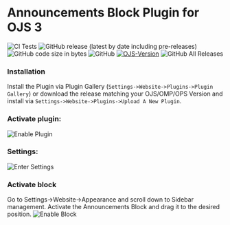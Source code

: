 # Announcements Block Plugin for OJS 3

![CI Tests](https://github.com/RBoelter/announcementsBlock/workflows/CI%20Tests/badge.svg?branch=master)
![GitHub release (latest by date including pre-releases)](https://img.shields.io/github/v/release/RBoelter/announcementsBlock?include_prereleases&label=latest%20release)
![GitHub code size in bytes](https://img.shields.io/github/languages/code-size/RBoelter/announcementsBlock)
![GitHub](https://img.shields.io/github/license/RBoelter/announcementsBlock)
[![OJS-Version](https://img.shields.io/badge/pkp--ojs-3.2.1-brightgreen)](https://github.com/pkp/ojs/tree/stable-3_2_1)
![GitHub All Releases](https://img.shields.io/github/downloads/RBoelter/announcementsBlock/total)

### Installation
Install the Plugin via Plugin Gallery (`Settings->Website->Plugins->Plugin Gallery`) or download the release matching your OJS/OMP/OPS Version
and install via `Settings->Website->Plugins->Upload A New Plugin`.

### Activate plugin:
![Enable Plugin](https://user-images.githubusercontent.com/7657717/98959330-76037600-2503-11eb-9867-efbff503271a.jpg)


### Settings:
![Enter Settings](https://user-images.githubusercontent.com/7657717/98959334-76037600-2503-11eb-9460-7b54dd498a96.jpg)


### Activate block
Go to Settings->Website->Appearance and scroll down to Sidebar management.
Activate the Announcements Block and drag it to the desired position.
![Enable Block](https://user-images.githubusercontent.com/7657717/98959336-769c0c80-2503-11eb-8384-abb39146636d.jpg)
